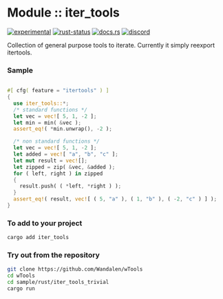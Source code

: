 # Module :: iter_tools
[![experimental](https://raster.shields.io/static/v1?label=stability&message=experimental&color=orange&logoColor=eee)](https://github.com/emersion/stability-badges#experimental) [![rust-status](https://github.com/Wandalen/wTools/actions/workflows/ModuleIterToolsPush.yml/badge.svg)](https://github.com/Wandalen/wTools/actions/workflows/ModuleIterToolsPush.yml) [![docs.rs](https://img.shields.io/docsrs/iter_tools?color=e3e8f0&logo=docs.rs)](https://docs.rs/iter_tools) [![discord](https://img.shields.io/discord/872391416519737405?color=eee&logo=discord&logoColor=eee&label=ask)](https://discord.gg/m3YfbXpUUY)

Collection of general purpose tools to iterate. Currently it simply reexport itertools.

### Sample

```rust

#[ cfg( feature = "itertools" ) ]
{
  use iter_tools::*;
  /* standard functions */
  let vec = vec![ 5, 1, -2 ];
  let min = min( &vec );
  assert_eq!( *min.unwrap(), -2 );

  /* non standard functions */
  let vec = vec![ 5, 1, -2 ];
  let added = vec![ "a", "b", "c" ];
  let mut result = vec![];
  let zipped = zip( &vec, &added );
  for ( left, right ) in zipped
  {
    result.push( ( *left, *right ) );
  }
  assert_eq!( result, vec![ ( 5, "a" ), ( 1, "b" ), ( -2, "c" ) ] );
}
```

<!-- # qqq : for Rust dev : please add --> <!-- aaa : done -->

### To add to your project

```sh
cargo add iter_tools
```

### Try out from the repository

```sh
git clone https://github.com/Wandalen/wTools
cd wTools
cd sample/rust/iter_tools_trivial
cargo run
```
